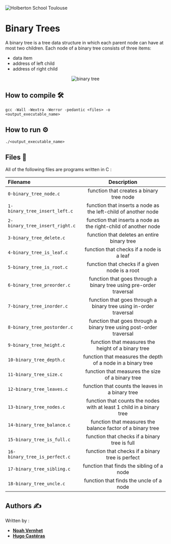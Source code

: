 ![Holberton School Toulouse](https://blog.holbertonschool.com/wp-content/uploads/2022/01/Capture-decran-2022-01-11-172847.png)    
# Binary Trees
A binary tree is a tree data structure in which each parent node can have at most two children. Each node of a binary tree consists of three items:
- data item
- address of left child
- address of right child

<p align="center">
  <img src="https://techvidvan.com/tutorials/wp-content/uploads/sites/2/2021/07/Binary-Trees-in-C-normal-image01.jpg" alt="binary tree" />
</p>

## How to compile :hammer_and_wrench:
`gcc -Wall -Wextra -Werror -pedantic <files> -o <output_executable_name>`

## How to run :gear:
`./<output_executable_name>`

## Files :scroll:
All of the following files are programs written in C :

|**Filename**|**Description**|
|:-------|:---------:|
|`0-binary_tree_node.c`|function that creates a binary tree node|
|`1-binary_tree_insert_left.c`|function that inserts a node as the left-child of another node|
|`2-binary_tree_insert_right.c`|function that inserts a node as the right-child of another node|
|`3-binary_tree_delete.c`|function that deletes an entire binary tree|
|`4-binary_tree_is_leaf.c`|function that checks if a node is a leaf|
|`5-binary_tree_is_root.c`|function that checks if a given node is a root|
|`6-binary_tree_preorder.c`|function that goes through a binary tree using pre-order traversal|
|`7-binary_tree_inorder.c`|function that goes through a binary tree using in-order traversal|
|`8-binary_tree_postorder.c`|function that goes through a binary tree using post-order traversal|
|`9-binary_tree_height.c`|function that measures the height of a binary tree|
|`10-binary_tree_depth.c`|function that measures the depth of a node in a binary tree|
|`11-binary_tree_size.c`|function that measures the size of a binary tree|
|`12-binary_tree_leaves.c`|function that counts the leaves in a binary tree|
|`13-binary_tree_nodes.c`|function that counts the nodes with at least 1 child in a binary tree|
|`14-binary_tree_balance.c`|function that measures the balance factor of a binary tree|
|`15-binary_tree_is_full.c`|function that checks if a binary tree is full|
|`16-binary_tree_is_perfect.c`|function that checks if a binary tree is perfect|
|`17-binary_tree_sibling.c`|function that finds the sibling of a node|
|`18-binary_tree_uncle.c`|function that finds the uncle of a node|

## Authors :writing_hand:
Written by :
- **[Noah Vernhet](https://github.com/truuue)**<br>
- **[Hugo Castéras](https://github.com/hug0-cstrs)**
